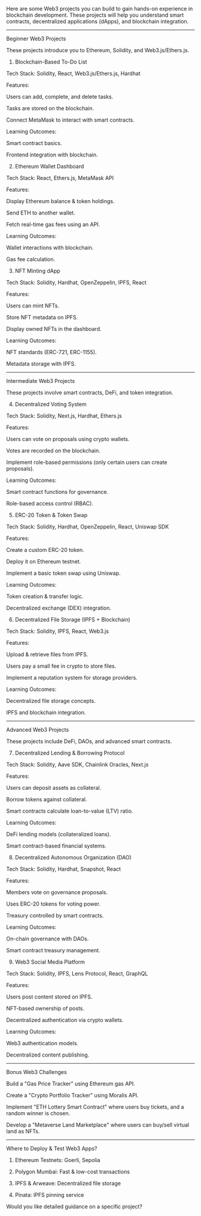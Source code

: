 Here are some Web3 projects you can build to gain hands-on experience in blockchain development. These projects will help you understand smart contracts, decentralized applications (dApps), and blockchain integration.


---

Beginner Web3 Projects

These projects introduce you to Ethereum, Solidity, and Web3.js/Ethers.js.

1. Blockchain-Based To-Do List

Tech Stack: Solidity, React, Web3.js/Ethers.js, Hardhat

Features:

Users can add, complete, and delete tasks.

Tasks are stored on the blockchain.

Connect MetaMask to interact with smart contracts.


Learning Outcomes:

Smart contract basics.

Frontend integration with blockchain.



2. Ethereum Wallet Dashboard

Tech Stack: React, Ethers.js, MetaMask API

Features:

Display Ethereum balance & token holdings.

Send ETH to another wallet.

Fetch real-time gas fees using an API.


Learning Outcomes:

Wallet interactions with blockchain.

Gas fee calculation.



3. NFT Minting dApp

Tech Stack: Solidity, Hardhat, OpenZeppelin, IPFS, React

Features:

Users can mint NFTs.

Store NFT metadata on IPFS.

Display owned NFTs in the dashboard.


Learning Outcomes:

NFT standards (ERC-721, ERC-1155).

Metadata storage with IPFS.




---

Intermediate Web3 Projects

These projects involve smart contracts, DeFi, and token integration.

4. Decentralized Voting System

Tech Stack: Solidity, Next.js, Hardhat, Ethers.js

Features:

Users can vote on proposals using crypto wallets.

Votes are recorded on the blockchain.

Implement role-based permissions (only certain users can create proposals).


Learning Outcomes:

Smart contract functions for governance.

Role-based access control (RBAC).



5. ERC-20 Token & Token Swap

Tech Stack: Solidity, Hardhat, OpenZeppelin, React, Uniswap SDK

Features:

Create a custom ERC-20 token.

Deploy it on Ethereum testnet.

Implement a basic token swap using Uniswap.


Learning Outcomes:

Token creation & transfer logic.

Decentralized exchange (DEX) integration.



6. Decentralized File Storage (IPFS + Blockchain)

Tech Stack: Solidity, IPFS, React, Web3.js

Features:

Upload & retrieve files from IPFS.

Users pay a small fee in crypto to store files.

Implement a reputation system for storage providers.


Learning Outcomes:

Decentralized file storage concepts.

IPFS and blockchain integration.




---

Advanced Web3 Projects

These projects include DeFi, DAOs, and advanced smart contracts.

7. Decentralized Lending & Borrowing Protocol

Tech Stack: Solidity, Aave SDK, Chainlink Oracles, Next.js

Features:

Users can deposit assets as collateral.

Borrow tokens against collateral.

Smart contracts calculate loan-to-value (LTV) ratio.


Learning Outcomes:

DeFi lending models (collateralized loans).

Smart contract-based financial systems.



8. Decentralized Autonomous Organization (DAO)

Tech Stack: Solidity, Hardhat, Snapshot, React

Features:

Members vote on governance proposals.

Uses ERC-20 tokens for voting power.

Treasury controlled by smart contracts.


Learning Outcomes:

On-chain governance with DAOs.

Smart contract treasury management.



9. Web3 Social Media Platform

Tech Stack: Solidity, IPFS, Lens Protocol, React, GraphQL

Features:

Users post content stored on IPFS.

NFT-based ownership of posts.

Decentralized authentication via crypto wallets.


Learning Outcomes:

Web3 authentication models.

Decentralized content publishing.




---

Bonus Web3 Challenges

Build a "Gas Price Tracker" using Ethereum gas API.

Create a "Crypto Portfolio Tracker" using Moralis API.

Implement "ETH Lottery Smart Contract" where users buy tickets, and a random winner is chosen.

Develop a "Metaverse Land Marketplace" where users can buy/sell virtual land as NFTs.



---

Where to Deploy & Test Web3 Apps?

1. Ethereum Testnets: Goerli, Sepolia


2. Polygon Mumbai: Fast & low-cost transactions


3. IPFS & Arweave: Decentralized file storage


4. Pinata: IPFS pinning service



Would you like detailed guidance on a specific project?


